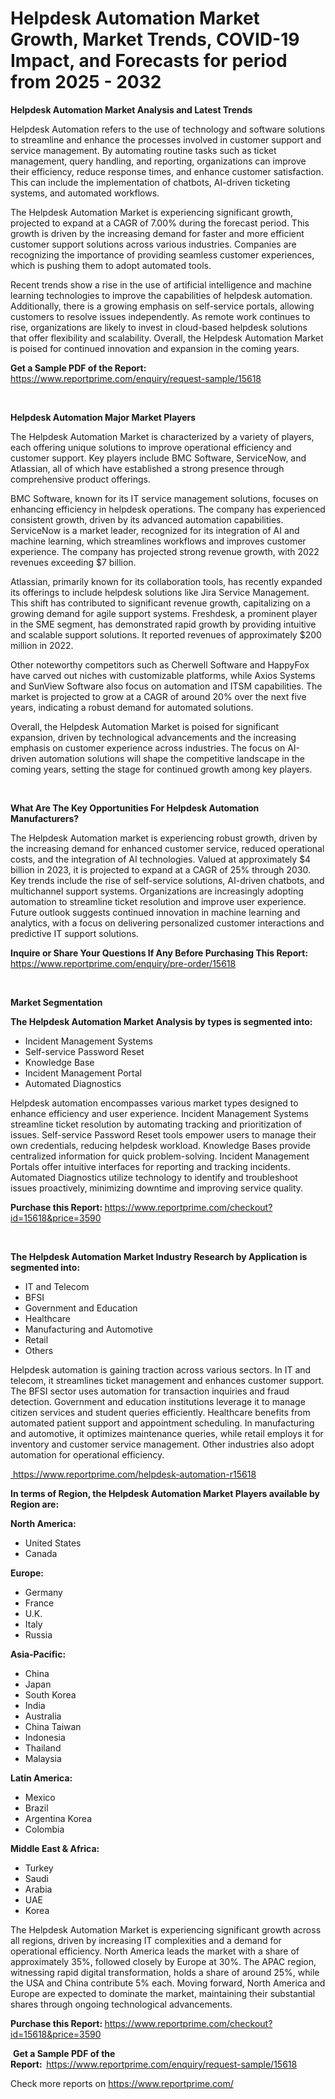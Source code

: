 <p><h1>Helpdesk Automation Market Growth, Market Trends, COVID-19 Impact, and Forecasts for period from 2025 - 2032</h1></p><p><strong>Helpdesk Automation Market Analysis and Latest Trends</strong></p>
<p><p>Helpdesk Automation refers to the use of technology and software solutions to streamline and enhance the processes involved in customer support and service management. By automating routine tasks such as ticket management, query handling, and reporting, organizations can improve their efficiency, reduce response times, and enhance customer satisfaction. This can include the implementation of chatbots, AI-driven ticketing systems, and automated workflows.</p><p>The Helpdesk Automation Market is experiencing significant growth, projected to expand at a CAGR of 7.00% during the forecast period. This growth is driven by the increasing demand for faster and more efficient customer support solutions across various industries. Companies are recognizing the importance of providing seamless customer experiences, which is pushing them to adopt automated tools.</p><p>Recent trends show a rise in the use of artificial intelligence and machine learning technologies to improve the capabilities of helpdesk automation. Additionally, there is a growing emphasis on self-service portals, allowing customers to resolve issues independently. As remote work continues to rise, organizations are likely to invest in cloud-based helpdesk solutions that offer flexibility and scalability. Overall, the Helpdesk Automation Market is poised for continued innovation and expansion in the coming years.</p></p>
<p><strong>Get a Sample PDF of the Report:&nbsp;</strong> <a href="https://www.reportprime.com/enquiry/request-sample/15618?utm_campaign=2755&utm_medium=2&utm_source=Github&utm_content=ia&utm_term=20032025&utm_id=helpdesk-automation">https://www.reportprime.com/enquiry/request-sample/15618</a></p>
<p>&nbsp;</p>
<p><strong>Helpdesk Automation Major Market Players</strong></p>
<p><p>The Helpdesk Automation Market is characterized by a variety of players, each offering unique solutions to improve operational efficiency and customer support. Key players include BMC Software, ServiceNow, and Atlassian, all of which have established a strong presence through comprehensive product offerings.</p><p>BMC Software, known for its IT service management solutions, focuses on enhancing efficiency in helpdesk operations. The company has experienced consistent growth, driven by its advanced automation capabilities. ServiceNow is a market leader, recognized for its integration of AI and machine learning, which streamlines workflows and improves customer experience. The company has projected strong revenue growth, with 2022 revenues exceeding $7 billion.</p><p>Atlassian, primarily known for its collaboration tools, has recently expanded its offerings to include helpdesk solutions like Jira Service Management. This shift has contributed to significant revenue growth, capitalizing on a growing demand for agile support systems. Freshdesk, a prominent player in the SME segment, has demonstrated rapid growth by providing intuitive and scalable support solutions. It reported revenues of approximately $200 million in 2022.</p><p>Other noteworthy competitors such as Cherwell Software and HappyFox have carved out niches with customizable platforms, while Axios Systems and SunView Software also focus on automation and ITSM capabilities. The market is projected to grow at a CAGR of around 20% over the next five years, indicating a robust demand for automated solutions. </p><p>Overall, the Helpdesk Automation Market is poised for significant expansion, driven by technological advancements and the increasing emphasis on customer experience across industries. The focus on AI-driven automation solutions will shape the competitive landscape in the coming years, setting the stage for continued growth among key players.</p></p>
<p>&nbsp;</p>
<p><strong>What Are The Key Opportunities For Helpdesk Automation Manufacturers?</strong></p>
<p><p>The Helpdesk Automation market is experiencing robust growth, driven by the increasing demand for enhanced customer service, reduced operational costs, and the integration of AI technologies. Valued at approximately $4 billion in 2023, it is projected to expand at a CAGR of 25% through 2030. Key trends include the rise of self-service solutions, AI-driven chatbots, and multichannel support systems. Organizations are increasingly adopting automation to streamline ticket resolution and improve user experience. Future outlook suggests continued innovation in machine learning and analytics, with a focus on delivering personalized customer interactions and predictive IT support solutions.</p></p>
<p><strong>Inquire or Share Your Questions If Any Before Purchasing This Report:</strong> <a href="https://www.reportprime.com/enquiry/pre-order/15618?utm_campaign=2755&utm_medium=2&utm_source=Github&utm_content=ia&utm_term=20032025&utm_id=helpdesk-automation">https://www.reportprime.com/enquiry/pre-order/15618</a></p>
<p>&nbsp;</p>
<p><strong>Market Segmentation</strong></p>
<p><strong>The Helpdesk Automation Market Analysis by types is segmented into:</strong></p>
<p><ul><li>Incident Management Systems</li><li>Self-service Password Reset</li><li>Knowledge Base</li><li>Incident Management Portal</li><li>Automated Diagnostics</li></ul></p>
<p><p>Helpdesk automation encompasses various market types designed to enhance efficiency and user experience. Incident Management Systems streamline ticket resolution by automating tracking and prioritization of issues. Self-service Password Reset tools empower users to manage their own credentials, reducing helpdesk workload. Knowledge Bases provide centralized information for quick problem-solving. Incident Management Portals offer intuitive interfaces for reporting and tracking incidents. Automated Diagnostics utilize technology to identify and troubleshoot issues proactively, minimizing downtime and improving service quality.</p></p>
<p><strong>Purchase this Report:&nbsp;</strong><a href="https://www.reportprime.com/checkout?id=15618&price=3590&utm_campaign=2755&utm_medium=2&utm_source=Github&utm_content=ia&utm_term=20032025&utm_id=helpdesk-automation">https://www.reportprime.com/checkout?id=15618&price=3590</a></p>
<p>&nbsp;</p>
<p><strong>The Helpdesk Automation Market Industry Research by Application is segmented into:</strong></p>
<p><ul><li>IT and Telecom</li><li>BFSI</li><li>Government and Education</li><li>Healthcare</li><li>Manufacturing and Automotive</li><li>Retail</li><li>Others</li></ul></p>
<p><p>Helpdesk automation is gaining traction across various sectors. In IT and telecom, it streamlines ticket management and enhances customer support. The BFSI sector uses automation for transaction inquiries and fraud detection. Government and education institutions leverage it to manage citizen services and student queries efficiently. Healthcare benefits from automated patient support and appointment scheduling. In manufacturing and automotive, it optimizes maintenance queries, while retail employs it for inventory and customer service management. Other industries also adopt automation for operational efficiency.</p></p>
<p><a href="https://www.reportprime.com/helpdesk-automation-r15618?utm_campaign=2755&utm_medium=2&utm_source=Github&utm_content=ia&utm_term=20032025&utm_id=helpdesk-automation">&nbsp;https://www.reportprime.com/helpdesk-automation-r15618</a></p>
<p><strong>In terms of Region, the Helpdesk Automation Market Players available by Region are:</strong></p>
<p>
    <p> <strong> North America: </strong>
        <ul>
            <li>United States</li>
            <li>Canada</li>
        </ul>
        </p> 
    <p> <strong> Europe: </strong>
        <ul>
            <li>Germany</li>
            <li>France</li>
            <li>U.K.</li>
            <li>Italy</li>
            <li>Russia</li>
        </ul>
        </p> 
    <p> <strong> Asia-Pacific: </strong>
        <ul>
            <li>China</li>
            <li>Japan</li>
            <li>South Korea</li>
            <li>India</li>
            <li>Australia</li>
            <li>China Taiwan</li>
            <li>Indonesia</li>
            <li>Thailand</li>
            <li>Malaysia</li>
        </ul>
        </p> 
    <p> <strong> Latin America: </strong>
        <ul>
            <li>Mexico</li>
            <li>Brazil</li>
            <li>Argentina Korea</li>
            <li>Colombia</li>
        </ul>
        </p> 
    <p> <strong> Middle East & Africa: </strong>
        <ul>
            <li>Turkey</li>
            <li>Saudi</li>
            <li>Arabia</li>
            <li>UAE</li>
            <li>Korea</li>
        </ul>
    </p>
    </p>
<p><p>The Helpdesk Automation Market is experiencing significant growth across all regions, driven by increasing IT complexities and a demand for operational efficiency. North America leads the market with a share of approximately 35%, followed closely by Europe at 30%. The APAC region, witnessing rapid digital transformation, holds a share of around 25%, while the USA and China contribute 5% each. Moving forward, North America and Europe are expected to dominate the market, maintaining their substantial shares through ongoing technological advancements.</p></p>
<p><strong>Purchase this Report: </strong><a href="https://www.reportprime.com/checkout?id=15618&price=3590&utm_campaign=2755&utm_medium=2&utm_source=Github&utm_content=ia&utm_term=20032025&utm_id=helpdesk-automation">https://www.reportprime.com/checkout?id=15618&price=3590</a></p>
<p>&nbsp;<strong>Get a Sample PDF of the Report:&nbsp;&nbsp;</strong><a href="https://www.reportprime.com/enquiry/request-sample/15618?utm_campaign=2755&utm_medium=2&utm_source=Github&utm_content=ia&utm_term=20032025&utm_id=helpdesk-automation">https://www.reportprime.com/enquiry/request-sample/15618</a></p>
<p><strong></strong></p>
<p>Check more reports on <a href="https://www.reportprime.com/?utm_campaign=2755&utm_medium=2&utm_source=Github&utm_content=ia&utm_term=20032025&utm_id=helpdesk-automation">https://www.reportprime.com/</a></p>